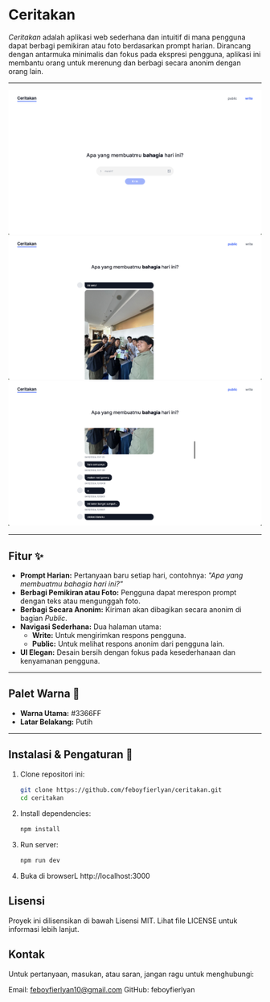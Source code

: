 # Ceritakan

*Ceritakan* adalah aplikasi web sederhana dan intuitif di mana pengguna dapat berbagi pemikiran atau foto berdasarkan prompt harian. Dirancang dengan antarmuka minimalis dan fokus pada ekspresi pengguna, aplikasi ini membantu orang untuk merenung dan berbagi secara anonim dengan orang lain.

---
![UI Preview](ui_preview_1.png)
![UI Preview](ui_preview_2.png)
![UI Preview](ui_preview_3.png)

---

## Fitur ✨  

- **Prompt Harian:** Pertanyaan baru setiap hari, contohnya: *"Apa yang membuatmu bahagia hari ini?"*  
- **Berbagi Pemikiran atau Foto:** Pengguna dapat merespon prompt dengan teks atau mengunggah foto.  
- **Berbagi Secara Anonim:** Kiriman akan dibagikan secara anonim di bagian *Public*.  
- **Navigasi Sederhana:** Dua halaman utama:
  - **Write:** Untuk mengirimkan respons pengguna.  
  - **Public:** Untuk melihat respons anonim dari pengguna lain.  
- **UI Elegan:** Desain bersih dengan fokus pada kesederhanaan dan kenyamanan pengguna.  

---

## Palet Warna 🎨  

- **Warna Utama:** #3366FF  
- **Latar Belakang:** Putih  

---

## Instalasi & Pengaturan 🚀  

1. Clone repositori ini:  
   ```bash  
   git clone https://github.com/feboyfierlyan/ceritakan.git  
   cd ceritakan  
2. Install dependencies:
   ```bash
   npm install
3. Run server:
   ```bash
   npm run dev
4. Buka di browserL
   http://localhost:3000

## Lisensi
Proyek ini dilisensikan di bawah Lisensi MIT. Lihat file LICENSE untuk informasi lebih lanjut.

## Kontak
Untuk pertanyaan, masukan, atau saran, jangan ragu untuk menghubungi:

Email: feboyfierlyan10@gmail.com
GitHub: feboyfierlyan
